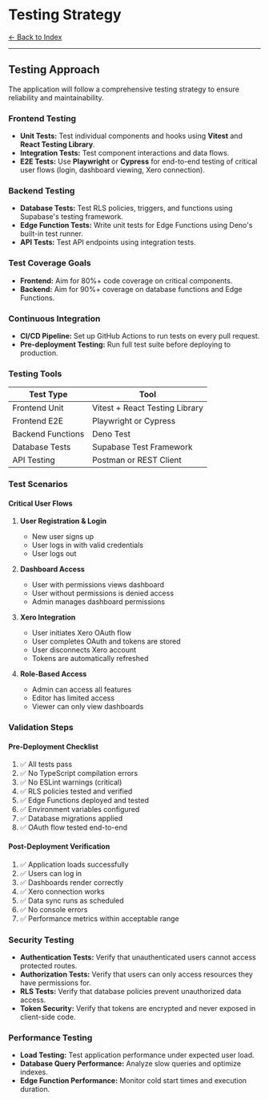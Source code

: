# Testing Strategy

[← Back to Index](index.md)

---

## Testing Approach

The application will follow a comprehensive testing strategy to ensure reliability and maintainability.

### Frontend Testing

* **Unit Tests:** Test individual components and hooks using **Vitest** and **React Testing Library**.
* **Integration Tests:** Test component interactions and data flows.
* **E2E Tests:** Use **Playwright** or **Cypress** for end-to-end testing of critical user flows (login, dashboard viewing, Xero connection).

### Backend Testing

* **Database Tests:** Test RLS policies, triggers, and functions using Supabase's testing framework.
* **Edge Function Tests:** Write unit tests for Edge Functions using Deno's built-in test runner.
* **API Tests:** Test API endpoints using integration tests.

### Test Coverage Goals

* **Frontend:** Aim for 80%+ code coverage on critical components.
* **Backend:** Aim for 90%+ coverage on database functions and Edge Functions.

### Continuous Integration

* **CI/CD Pipeline:** Set up GitHub Actions to run tests on every pull request.
* **Pre-deployment Testing:** Run full test suite before deploying to production.

### Testing Tools

| Test Type         | Tool                          |
| ----------------- | ----------------------------- |
| Frontend Unit     | Vitest + React Testing Library|
| Frontend E2E      | Playwright or Cypress         |
| Backend Functions | Deno Test                     |
| Database Tests    | Supabase Test Framework       |
| API Testing       | Postman or REST Client        |

### Test Scenarios

#### Critical User Flows

1. **User Registration & Login**
   * New user signs up
   * User logs in with valid credentials
   * User logs out

2. **Dashboard Access**
   * User with permissions views dashboard
   * User without permissions is denied access
   * Admin manages dashboard permissions

3. **Xero Integration**
   * User initiates Xero OAuth flow
   * User completes OAuth and tokens are stored
   * User disconnects Xero account
   * Tokens are automatically refreshed

4. **Role-Based Access**
   * Admin can access all features
   * Editor has limited access
   * Viewer can only view dashboards

### Validation Steps

#### Pre-Deployment Checklist

1. ✅ All tests pass
2. ✅ No TypeScript compilation errors
3. ✅ No ESLint warnings (critical)
4. ✅ RLS policies tested and verified
5. ✅ Edge Functions deployed and tested
6. ✅ Environment variables configured
7. ✅ Database migrations applied
8. ✅ OAuth flow tested end-to-end

#### Post-Deployment Verification

1. ✅ Application loads successfully
2. ✅ Users can log in
3. ✅ Dashboards render correctly
4. ✅ Xero connection works
5. ✅ Data sync runs as scheduled
6. ✅ No console errors
7. ✅ Performance metrics within acceptable range

### Security Testing

* **Authentication Tests:** Verify that unauthenticated users cannot access protected routes.
* **Authorization Tests:** Verify that users can only access resources they have permissions for.
* **RLS Tests:** Verify that database policies prevent unauthorized data access.
* **Token Security:** Verify that tokens are encrypted and never exposed in client-side code.

### Performance Testing

* **Load Testing:** Test application performance under expected user load.
* **Database Query Performance:** Analyze slow queries and optimize indexes.
* **Edge Function Performance:** Monitor cold start times and execution duration.
